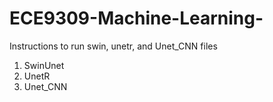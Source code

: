# ECE9309-Machine-Learning-

 Instructions to run swin, unetr, and Unet_CNN files  

1. SwinUnet
2. UnetR
3. Unet_CNN
